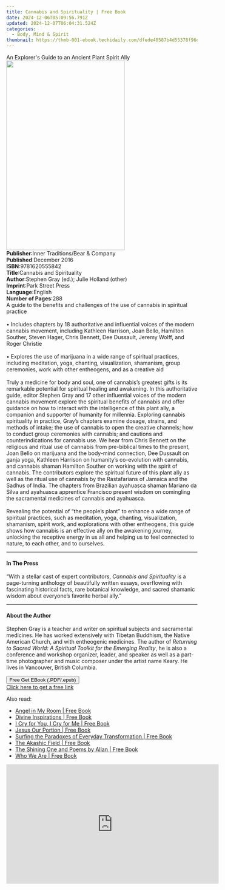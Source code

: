 ```yaml
---
title: Cannabis and Spirituality | Free Book
date: 2024-12-06T05:09:56.791Z
updated: 2024-12-07T06:04:31.524Z
categories:
  - Body, Mind & Spirit
thumbnail: https://thmb-001-ebook.techidaily.com/dfede40587b4d55378f96eae2ac3e682c257982c36072d60fe24896adfc160bb.jpg
---
```

<main id="book-container">
  <div class="flex flex-col">
    <div class="book-brief flex-1 py-6 px-4 sm:p-6 md:py-10 md:px-8">
      <!-- brief-->
      <div class="book-brief-main">
        An Explorer's Guide to an Ancient Plant Spirit Ally
      </div>
    </div>
    <div
      class="book-meta-info flex-1 grid gap-4 col-start-1 col-end-3 row-start-1 sm:mb-6 sm:grid-cols-4 lg:gap-6 lg:col-start-2 lg:row-end-6 lg:row-span-6 lg:mb-0"
    >
      <div
        class="book-meta-info-left place-content-center mt-4 p-4 text-sm leading-6 col-start-2 col-span-2 dark:text-slate-400"
      >
        <img
          class="w-full h-500 object-cover rounded-lg sm:h-255 sm:col-span-2 lg:col-span-full"
          src="https://img-001-ebook.techidaily.com/664deb195abe680849c09ddbf69eb0d8be773d82375e86885c223fc0818d043b.jpg"
          alt=""
          width="312"
          height="500"
        />
      </div>
      <div
        class="book-meta-info-right mt-2 col-start-1 row-start-2 col-span-3 self-center"
      >
        <!-- meta data  -->
        <div class="flex flex-col px-4 md:px-8">
          <div class="flex-1">
            <strong>Publisher</strong>:<span class="px-2"
              >Inner Traditions/Bear &amp; Company</span
            >
          </div>
          <div class="flex-1">
            <strong>Published</strong>:<span class="px-2">December 2016</span>
          </div>
          <div class="flex-1">
            <strong>ISBN</strong>:<span class="px-2">9781620555842</span>
          </div>
          <div class="flex-1">
            <strong>Title</strong>:<span class="px-2"
              >Cannabis and Spirituality</span
            >
          </div>
          <div class="flex-1">
            <strong>Author</strong>:<span class="px-2"
              >Stephen Gray (ed.); Julie Holland (other)</span
            >
          </div>
          <div class="flex-1">
            <strong>Imprint</strong>:<span class="px-2">Park Street Press</span>
          </div>
          <div class="flex-1">
            <strong>Language</strong>:<span class="px-2">English</span>
          </div>
          <div class="flex-1">
            <strong>Number of Pages</strong>:<span class="px-2">288</span>
          </div>
        </div>
      </div>
    </div>
    <div class="book-description flex-1 py-6 px-4 sm:p-6 md:py-10 md:px-8">
      <div class="book-description-main">
        <div accordion-content="" id="description">
          A guide to the benefits and challenges of the use of cannabis in
          spiritual practice <br />
          <br />• Includes chapters by 18 authoritative and influential voices
          of the modern cannabis movement, including Kathleen Harrison, Joan
          Bello, Hamilton Souther, Steven Hager, Chris Bennett, Dee Dussault,
          Jeremy Wolff, and Roger Christie <br />
          <br />• Explores the use of marijuana in a wide range of spiritual
          practices, including meditation, yoga, chanting, visualization,
          shamanism, group ceremonies, work with other entheogens, and as a
          creative aid <br />
          <br />Truly a medicine for body and soul, one of cannabis’s greatest
          gifts is its remarkable potential for spiritual healing and awakening.
          In this authoritative guide, editor Stephen Gray and 17 other
          influential voices of the modern cannabis movement explore the
          spiritual benefits of cannabis and offer guidance on how to interact
          with the intelligence of this plant ally, a companion and supporter of
          humanity for millennia. Exploring cannabis spirituality in practice,
          Gray’s chapters examine dosage, strains, and methods of intake; the
          use of cannabis to open the creative channels; how to conduct group
          ceremonies with cannabis; and cautions and counterindications for
          cannabis use. We hear from Chris Bennett on the religious and ritual
          use of cannabis from pre-biblical times to the present, Joan Bello on
          marijuana and the body-mind connection, Dee Dussault on ganja yoga,
          Kathleen Harrison on humanity’s co-evolution with cannabis, and
          cannabis shaman Hamilton Souther on working with the spirit of
          cannabis. The contributors explore the spiritual future of this plant
          ally as well as the ritual use of cannabis by the Rastafarians of
          Jamaica and the Sadhus of India. The chapters from Brazilian ayahuasca
          shaman Mariano da Silva and ayahuasca apprentice Francisco present
          wisdom on comingling the sacramental medicines of cannabis and
          ayahuasca. <br />
          <br />Revealing the potential of “the people’s plant” to enhance a
          wide range of spiritual practices, such as meditation, yoga, chanting,
          visualization, shamanism, spirit work, and explorations with other
          entheogens, this guide shows how cannabis is an effective ally on the
          awakening journey, unlocking the receptive energy in us all and
          helping us to feel connected to nature, to each other, and to
          ourselves.
        </div>
        <div class="accordion-fader"></div>
      </div>
    </div>
    <div class="book-excerpts flex-1 py-6 px-4 sm:p-6 md:py-10 md:px-8">
      <!-- excerpts-->
      <div class="book-excerpts-main">
        <hr />
        <h4 class="placeholder placeholder-heading">
          <span>In The Press</span>
        </h4>
        <p>
          “With a stellar cast of expert contributors,
          <i>Cannabis and Spirituality</i> is a page-turning anthology of
          beautifully written essays, overflowing with fascinating historical
          facts, rare botanical knowledge, and sacred shamanic wisdom about
          everyone’s favorite herbal ally.”
        </p>
      </div>
    </div>
    <div class="book-about-author flex-1 py-6 px-4 sm:p-6 md:py-10 md:px-8">
      <!-- about author-->
      <div class="book-main-author-main">
        <hr />
        <h4 class="placeholder placeholder-heading">
          <span>About the Author</span>
        </h4>
        <p>
          Stephen Gray is a teacher and writer on spiritual subjects and
          sacramental medicines. He has worked extensively with Tibetan
          Buddhism, the Native American Church, and with entheogenic medicines.
          The author of
          <i
            >Returning to Sacred World: A Spiritual Toolkit for the Emerging
            Reality</i
          >, he is also a conference and workshop organizer, leader, and speaker
          as well as a part-time photographer and music composer under the
          artist name Keary. He lives in Vancouver, British Columbia.
        </p>
      </div>
    </div>
    <div class="book-free-get flex-1 py-6 px-4 sm:p-6 md:py-10 md:px-8">
      <button
        id="btn-free-get"
        class="bg-blue-500 hover:bg-blue-700 text-white font-bold py-2 px-4 rounded"
      >
        Free Get EBook (.PDF/.epub)
      </button>
      <div id="countdown-display" class="px-2 text-lg mt-2"></div>
      <a
        id="free-link"
        class="hidden bg-blue-500 hover:bg-blue-700 text-white font-bold py-2 px-4 rounded"
        href="https://www.ebooks.com/en-us/book/95783008/cannabis-and-spirituality/stephen-gray/"
        target="_blank"
        >Click here to get a free link</a
      >
    </div>
    <script>
      let countdownTime = 0;
      let countdownInterval = null;
      document
        .getElementById('btn-free-get')
        .addEventListener('click', startCountdown);
      function startCountdown() {
        countdownTime = new Date().getTime() + 60000 * 3;
        countdownInterval = setInterval(updateCountdown, 1000);
        document.getElementById('btn-free-get').disabled = true;
        document
          .getElementById('btn-free-get')
          .classList.add('bg-gray-500', 'cursor-not-allowed');
      }
      function updateCountdown() {
        let currentTime = new Date().getTime();
        let timeLeft = countdownTime - currentTime;
        let secondsLeft = Math.floor(timeLeft / 1000);
        document.getElementById('countdown-display').innerHTML =
          `Remaining time: ${secondsLeft} seconds.`;
        if (secondsLeft <= 0) {
          clearInterval(countdownInterval);
          document.getElementById('btn-free-get').classList.add('hidden');
          document.getElementById('free-link').classList.remove('hidden');
          document.getElementById('countdown-display').innerHTML = '';
        }
      }
    </script>
  </div>
</main>

<ins class="adsbygoogle"
      style="display:block"
      data-ad-client="ca-pub-7571918770474297"
      data-ad-slot="8358498916"
      data-ad-format="auto"
      data-full-width-responsive="true"></ins>
    

<span class="atpl-alsoreadstyle">Also read:</span>
<div><ul>
<li><a href="https://novels-ebooks.techidaily.com/138595141-9781449726966-angel-in-my-room/"><u>Angel in My Room | Free Book</u></a></li>
<li><a href="https://novels-ebooks.techidaily.com/138595175-9781449748753-divine-inspirations/"><u>Divine Inspirations | Free Book</u></a></li>
<li><a href="https://novels-ebooks.techidaily.com/138595142-9781469700168-i-cry-for-you-i-cry-for-me/"><u>I Cry for You, I Cry for Me | Free Book</u></a></li>
<li><a href="https://novels-ebooks.techidaily.com/138595201-9781449757328-jesus-our-portion/"><u>Jesus Our Portion | Free Book</u></a></li>
<li><a href="https://novels-ebooks.techidaily.com/138595211-9781452547299-surfing-the-paradoxes-of-everyday-transformation/"><u>Surfing the Paradoxes of Everyday Transformation | Free Book</u></a></li>
<li><a href="https://novels-ebooks.techidaily.com/138595277-9781452543086-the-akashic-field/"><u>The Akashic Field | Free Book</u></a></li>
<li><a href="https://novels-ebooks.techidaily.com/138595260-9781449751326-the-shining-one-and-poems-by-allan/"><u>The Shining One and Poems by Allan | Free Book</u></a></li>
<li><a href="https://novels-ebooks.techidaily.com/138595242-9781452541174-who-we-are/"><u>Who We Are | Free Book</u></a></li>
</ul></div>

<!-- affiliate ads begin -->
<iframe width="560" height="315" src="https://www.youtube.com/embed/0OxkndZbIA4?si=TWJlkTbYKsVag8-q" title="YouTube video player" frameborder="0" allow="accelerometer; autoplay; clipboard-write; encrypted-media; gyroscope; picture-in-picture; web-share" referrerpolicy="strict-origin-when-cross-origin" allowfullscreen></iframe>
<!-- affiliate ads end -->

